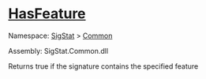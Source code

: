 # [HasFeature](./Signature-100663443.md)

Namespace: [SigStat]() > [Common](./../README.md)

Assembly: SigStat.Common.dll

Returns true if the signature contains the specified feature

